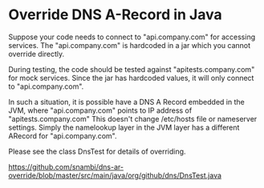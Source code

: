 # Override DNS A-Record in Java

Suppose your code needs to connect to "api.company.com" for accessing services.
The "api.company.com" is hardcoded in a jar which you cannot override directly.

During testing, the code should be tested against "apitests.company.com" for mock services.
Since the jar has hardcoded values, it will only connect to "api.company.com".

In such a situation, it is possible have a DNS A Record embedded in the JVM, where "api.company.com" points to IP address of "apitests.company.com"
This doesn't change /etc/hosts file or nameserver settings.
Simply the namelookup layer in the JVM layer has a different ARecord for "api.company.com".

Please see the class DnsTest for details of overriding.

https://github.com/snambi/dns-ar-override/blob/master/src/main/java/org/github/dns/DnsTest.java


